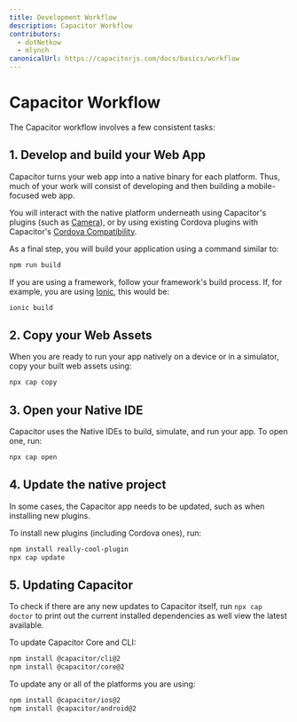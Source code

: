 ```yaml
---
title: Development Workflow
description: Capacitor Workflow
contributors:
  - dotNetkow
  - mlynch
canonicalUrl: https://capacitorjs.com/docs/basics/workflow
---
```


# Capacitor Workflow

The Capacitor workflow involves a few consistent tasks:

## 1. Develop and build your Web App

Capacitor turns your web app into a native binary for each platform. Thus, much of your work will consist of developing and then building a mobile-focused web app.

You will interact with the native platform underneath using Capacitor's plugins (such as [Camera](/docs/apis/camera)), or by using existing Cordova plugins with Capacitor's [Cordova Compatibility](/docs/cordova).

As a final step, you will build your application using a command similar to:

```bash
npm run build
```

If you are using a framework, follow your framework's build process. If, for example, you are using [Ionic](https://ionicframework.com/), this would be:

```bash
ionic build
```

## 2. Copy your Web Assets

When you are ready to run your app natively on a device or in a simulator, copy your built web assets using:

```bash
npx cap copy
```

## 3. Open your Native IDE

Capacitor uses the Native IDEs to build, simulate, and run your app. To open one, run:

```bash
npx cap open
```

## 4. Update the native project

In some cases, the Capacitor app needs to be updated, such as when installing new plugins.

To install new plugins (including Cordova ones), run:

```bash
npm install really-cool-plugin
npx cap update
```

## 5. Updating Capacitor

To check if there are any new updates to Capacitor itself, run `npx cap doctor` to print out the current installed dependencies as well view the latest available.

To update Capacitor Core and CLI:

```bash
npm install @capacitor/cli@2
npm install @capacitor/core@2
```

To update any or all of the platforms you are using:

```bash
npm install @capacitor/ios@2
npm install @capacitor/android@2
```

